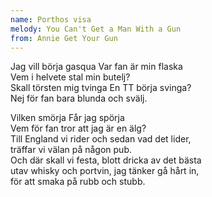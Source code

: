 ```yaml
---
name: Porthos visa
melody: You Can't Get a Man With a Gun
from: Annie Get Your Gun
---
```


Jag vill börja gasqua
Var fan är min flaska  
Vem i helvete stal min butelj?  
Skall törsten mig tvinga
En TT börja svinga?  
Nej för fan bara blunda och svälj.

Vilken smörja
Får jag spörja  
Vem för fan tror att jag är en älg?  
Till England vi rider och sedan vad det lider,  
träffar vi välan på någon pub.  
Och där skall vi festa, blott dricka av det bästa  
utav whisky och portvin, jag tänker gå hårt in,  
för att smaka på rubb och stubb.
